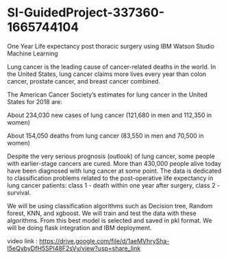 # SI-GuidedProject-337360-1665744104

One Year Life expectancy post thoracic surgery using IBM Watson Studio Machine Learning

Lung cancer is the leading cause of cancer-related deaths in the world. In the United States, lung cancer claims more lives every year than colon cancer, prostate cancer, and breast cancer combined.

The American Cancer Society’s estimates for lung cancer in the United States for 2018 are:

About 234,030 new cases of lung cancer (121,680 in men and 112,350 in women)

About 154,050 deaths from lung cancer (83,550 in men and 70,500 in women)

Despite the very serious prognosis (outlook) of lung cancer, some people with earlier-stage cancers are cured. More than 430,000 people alive today have been diagnosed with lung cancer at some point. The data is dedicated to classification problems related to the post-operative life expectancy in lung cancer patients: class 1 - death within one year after surgery, class 2 - survival. 

We will be using classification algorithms such as Decision tree, Random forest, KNN, and xgboost. We will train and test the data with these algorithms. From this best model is selected and saved in pkl format. We will be doing flask integration and IBM deployment.

video link : https://drive.google.com/file/d/1aeMVhrySha-I5eQybyDfH5SPI48F2sVy/view?usp=share_link
